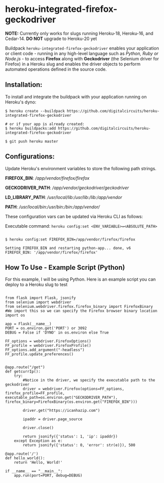 # heroku-integrated-firefox-geckodriver

**NOTE:** Currently only works for slugs running Heroku-18, Heroku-16, and Cedar-14. **DO NOT** upgrade to Heroku-20 yet

Buildpack `heroku-integrated-firefox-geckodriver` enables your application or client code - running in any high-level language such as *Python, Ruby or Node.js* - to access **Firefox** along with **Geckodriver** (the Selenium driver for Firefox) in a Heroku slug and enables the driver objects to perform automated operations defined in the source code.

Installation:
-----

To install and integrate the buildpack with your application running on Heroku's dyno:

```shell
$ heroku create --buildpack https://github.com/digitalcircuits/heroku-integrated-firefox-geckodriver

# or if your app is already created:
$ heroku buildpacks:add https://github.com/digitalcircuits/heroku-integrated-firefox-geckodriver

$ git push heroku master
```

Configurations:
-----

Update Heroku's environment variables to store the following path strings. 
                                
  
**FIREFOX_BIN**: */app/vendor/firefox/firefox*

**GECKODRIVER_PATH**: */app/vendor/geckodriver/geckodriver*

**LD_LIBRARY_PATH**: */usr/local/lib:/usr/lib:/lib:/app/vendor*

**PATH**: */usr/local/bin:/usr/bin:/bin:/app/vendor/*

                

These configuration vars can be updated via Heroku CLI as follows:

Executable command: `heroku config:set <ENV_VARIABLE>=<ABSOLUTE_PATH>`

```shell

$ heroku config:set FIREFOX_BIN=/app/vendor/firefox/firefox

Setting FIREFOX_BIN and restarting python-app... done, v6
FIREFOX_BIN: '/app/vendor/firefox/firefox'

```


How To Use - Example Script (Python)
---
For this example, I will be using Python. Here is an example script you can deploy to a Heroku slug to test

```

from flask import Flask, jsonify
from selenium import webdriver
from selenium.webdriver.firefox.firefox_binary import FirefoxBinary #We import this so we can specify the Firefox browser binary location
import os

app = Flask(__name__)
PORT = os.environ.get('PORT') or 3092
DEBUG = False if 'DYNO' in os.environ else True

FF_options = webdriver.FirefoxOptions()
FF_profile = webdriver.FirefoxProfile()
FF_options.add_argument("-headless")
FF_profile.update_preferences()


@app.route("/get")
def getcurrIp():
    try:
        #Notice in the driver, we specify the executable path to the geckodriver
        driver = webdriver.Firefox(options=FF_options, firefox_profile=FF_profile, executable_path=os.environ.get("GECKODRIVER_PATH"), firefox_binary=FirefoxBinary(os.environ.get("FIREFOX_BIN")))

        driver.get("https://icanhazip.com")

        ipaddr = driver.page_source

        driver.close()
        
        return jsonify({'status': 1, 'ip': ipaddr})
    except Exception as e:
        return jsonify({'status': 0, 'error': str(e)}), 500

@app.route('/')
def hello_world():
    return 'Hello, World!'

if __name__ == "__main__":
    app.run(port=PORT, debug=DEBUG)

```
